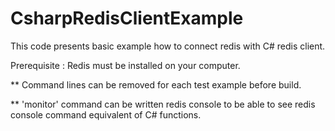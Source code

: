 # CsharpRedisClientExample

This code presents basic example how to connect redis with C# redis client.

Prerequisite : Redis must be installed on your computer.



** Command lines can be removed for each test example before build.

** 'monitor' command can be written redis console to be able to see redis console command equivalent of C# functions.
